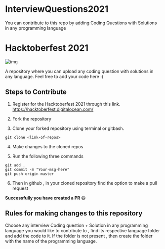 # InterviewQuestions2021
You can contribute to this repo by adding Coding Questions with Solutions in any programming language

# Hacktoberfest 2021
![img](https://hacktoberfest.digitalocean.com/share-card.png)

A repository where you can upload any coding question with solutions in any language. Feel free to add your code here :)


## Steps to Contribute

1. Register for the Hacktoberfest 2021 through this link. https://hacktoberfest.digitalocean.com/

2. Fork the repository

3. Clone your forked repository using terminal or gitbash.

```
git clone <link-of-repos>
```

4. Make changes to the cloned repos

5. Run the following three commands 

```
git add .
git commit -m "Your-msg-here"
git push origin master
```

6. Then in github , in your cloned repository find the option to make a pull request

<b> Successfully you have created a PR </b> :smiley:


## Rules for making changes to this repository

Choose any interview Coding question + Solution in any programming language you would like to contribute to , find its respective language folder and add the code to it. If the folder is not present , then create the folder with the name of the programming language.
